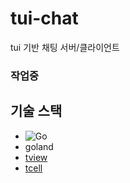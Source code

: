# tui-chat
tui 기반 채팅 서버/클라이언트

### 작업중

## 기술 스택
- ![Go](https://img.shields.io/badge/Go-1.24.5-blue)
- goland
- [tview](https://github.com/rivo/tview)
- [tcell](https://github.com/gdamore/tcell)
